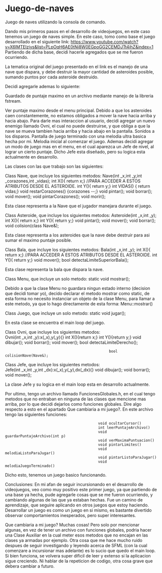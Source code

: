 # Juego-de-naves
Juego de naves utilizando la consola de comando.

Dando mis primeros pasos en el desarrollo de videojuegos, en este caso tenemos un juego de naves simple.
En este caso, tomo como base el juego desarrollado en el siguiente link: https://www.youtube.com/watch?v=X6lMTEIzjys&list=PLpOqH6AE0tNj8W0EGpoGG2CEMDJTt4ihZ&index=1
Partiendo de dicha base, decidi hacerle agregados que se me fueron ocurriendo.

La tematica original del juego presentado en el link es el manejo de una nave que dispara, y debe destruir la mayor cantidad de asteroides posible, sumando puntos
por cada asteroide destruido.

Decidi agregarle ademas lo siguiente:

Guardado de puntaje maximo en un archivo mediante manejo de la libreria fstream.

Ver puntaje maximo desde el menu principal.
Debido a que los asteroides caen constantemente, no estamos obligados a mover la nave hacia arriba y hacia abajo. Para darle mas interaccion al usuario, decidi agregar
un nuevo enemigo llamado Ovni, el cual no puede destruirse, y que obliga a que la nave se mueva tambien hacia arriba y hacia abajo en la pantalla.
Sonidos a los disparos.
Pantalla de juego terminado con una melodia ultra basica hecha por mi.
Melodia inicial al comenzar el juego.
Ademas decidi agregar un modo de juego mas en el menu, en el cual aparezca un Jefe de nivel, al lograr un cierto puntaje. Dicho Jefe esta diseñado, pero su logica esta
actualmente en desarrollo.

Las clases con las que trabajo son las siguientes:


Class Nave, que incluye los siguientes metodos:     Nave(int _x,int _y,int _corazones,int _vidas);
                                                    int X(){ return x;}   //PARA ACCEDER A ESTOS ATRIBUTOS DESDE EL ASTEROIDE.
                                                    int Y(){ return y;}
                                                    int VIDAS() { return vidas;}
                                                    void restarCorazones() {corazones --;}
                                                    void pintar();
                                                    void borrar();
                                                    void mover();
                                                    void pintarCorazones();
                                                    void morir();

Esta clase representa a la Nave que el jugador manejara durante el juego.


Class Asteroide, que incluye los siguientes metodos:   Asteroide(int _x,int _y);
                                                       int X(){ return x;}
                                                       int Y(){ return y;}
                                                       void pintar();
                                                       void mover();
                                                       void borrar();
                                                       void colision(class Nave&);

Esta clase representa a los asteroides que la nave debe destruir para asi sumar el maximo puntaje posible.


Class Bala, que incluye los siguientes metodos: 
                                                        Bala(int _x,int _y);
                                                        int X(){ return x;}   //PARA ACCEDER A ESTOS ATRIBUTOS DESDE EL ASTEROIDE.
                                                        int Y(){ return y;}
                                                        void mover();
                                                        bool detectaLimiteSuperiorBala();


Esta clase representa la bala que dispara la nave.


Class Menu, que incluye un solo metodo:      static void mostrar();

Debido a que la clase Menu no guardara ningun estado interno (decision que decidi tomar yo), decido declarar el metodo mostrar como static, de esta forma no necesito
instanciar un objeto de la clase Menu, para llamar a este metodo, ya que lo hago directamente de esta forma:  Menu::mostrar()


Class Juego,  que incluye un solo metodo:   static void jugar();

En esta clase se encuentra el main loop del juego.


Class Ovni, que incluye los siguientes metodos:     
                                                    Ovni(int _x,int _y):x(_x),y(_y){}
                                                    int X(){return x;}
                                                    int Y(){return y;}
                                                    void dibujar();
                                                    void borrar();
                                                    void mover();
                                                    bool detectaLimiteDerecho();

                                                    bool colisionNave(Nave&);
                                                    

Class Jefe, que incluye los siguientes metodos:  
                                                    Jefe(int _x,int _y,int _dx):x(_x),y(_y),dx(_dx){}
                                                    void dibujar();
                                                    void borrar();
                                                    void mover(); 
                                                    
La clase Jefe y su logica en el main loop esta en desarrollo actualmente.


Por ultimo, tengo un archivo llamado FuncionesGlobales.h, en el cual tengo metodos que no entraban en ninguna de las clases que mencione mas arriba, por lo que decidi
dejarlos como funciones globales. Dire algo respecto a esto en el apartado Que cambiaria a mi juego?.
En este archivo tengo las siguientes funciones: 

                                               void ocultarCursor()
                                               int leerPuntajeArchivo()
                                               void guardarPuntajeArchivo(int p)
                                               void verMaximaPuntuacion()
                                               void pintarLimites()
                                               void melodiaListoParaJugar()
                                               void pintarListoParaJugar()
                                               void melodiaJuegoTerminado()


               
Dicho esto, tenemos un juego basico funcionando. 

Conclusiones: En mi afan de seguir incursionando en el desarrollo de videojuegos, veo como muy positivo este primer juego, ya que partiendo de una base ya hecha, pude 
agregarle cosas que se me fueron ocurriendo, y cambiando algunas de las que ya estaban hechas. Fue un camino de aprendizaje, que seguire aplicando en otros juegos que estoy
haciendo. Desarrollar un juego es como un juego en si mismo, es bastante divertido observar comportamientos inesperados, pero super interesantes.


Que cambiaria a mi juego? Muchas cosas! Pero solo por mencionar algunas, en vez de tener un archivo con funciones globales, podria hacer una Clase Auxiliar en la cual meter 
esos metodos que no encajan en las clases ya armadas por ejemplo. Otra cosa que me hace mucho ruido despues de seguir investigando y leyendo acerca de SFML (con la cual
comenzare a incursionar mas adelante) es lo sucio que quedo el main loop. Si bien funciona, se volvera super dificil de leer y extenso si la aplicacion sigue creciendo.
Ni hablar de la repeticion de codigo, otra cosa grave que debera cambiar a futuro.
